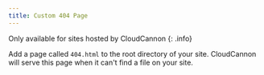 ```yaml
---
title: Custom 404 Page
---
```

Only available for sites hosted by CloudCannon
{: .info}

Add a page called `404.html` to the root directory of your site. CloudCannon will serve this page when it can't find a file on your site.
